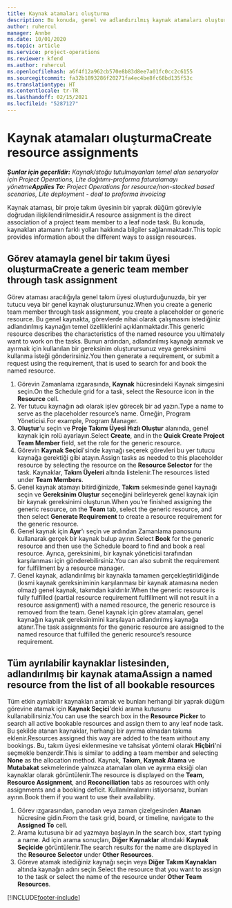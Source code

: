 ```yaml
---
title: Kaynak atamaları oluşturma
description: Bu konuda, genel ve adlandırılmış kaynak atamaları oluşturma hakkında bilgiler sağlanmaktadır.
author: ruhercul
manager: Annbe
ms.date: 10/01/2020
ms.topic: article
ms.service: project-operations
ms.reviewer: kfend
ms.author: ruhercul
ms.openlocfilehash: a6f4f12a962cb570e8b83d8ee7a01fc0cc2c6155
ms.sourcegitcommit: fa32b1893286f20271fa4ec4be8fc68bd135f53c
ms.translationtype: HT
ms.contentlocale: tr-TR
ms.lasthandoff: 02/15/2021
ms.locfileid: "5287127"
---
```

# <a name="create-resource-assignments"></a><span data-ttu-id="5df14-103">Kaynak atamaları oluşturma</span><span class="sxs-lookup"><span data-stu-id="5df14-103">Create resource assignments</span></span>

<span data-ttu-id="5df14-104">_**Şunlar için geçerlidir:** Kaynak/stoğu tutulmayanları temel alan senaryolar için Project Operations, Lite dağıtımı-proforma faturalamayı yönetme_</span><span class="sxs-lookup"><span data-stu-id="5df14-104">_**Applies To:** Project Operations for resource/non-stocked based scenarios, Lite deployment - deal to proforma invoicing_</span></span>


<span data-ttu-id="5df14-105">Kaynak ataması, bir proje takım üyesinin bir yaprak düğüm göreviyle doğrudan ilişkilendirilmesidir.</span><span class="sxs-lookup"><span data-stu-id="5df14-105">A resource assignment is the direct association of a project team member to a leaf node task.</span></span> <span data-ttu-id="5df14-106">Bu konuda, kaynakları atamanın farklı yolları hakkında bilgiler sağlanmaktadır.</span><span class="sxs-lookup"><span data-stu-id="5df14-106">This topic provides information about the different ways to assign resources.</span></span>

## <a name="create-a-generic-team-member-through-task-assignment"></a><span data-ttu-id="5df14-107">Görev atamayla genel bir takım üyesi oluşturma</span><span class="sxs-lookup"><span data-stu-id="5df14-107">Create a generic team member through task assignment</span></span>


<span data-ttu-id="5df14-108">Görev ataması aracılığıyla genel takım üyesi oluşturduğunuzda, bir yer tutucu veya bir genel kaynak oluşturursunuz.</span><span class="sxs-lookup"><span data-stu-id="5df14-108">When you create a generic team member through task assignment, you create a placeholder or generic resource.</span></span> <span data-ttu-id="5df14-109">Bu genel kaynakta, görevlerde nihai olarak çalışmasını istediğiniz adlandırılmış kaynağın temel özelliklerini açıklanmaktadır.</span><span class="sxs-lookup"><span data-stu-id="5df14-109">This generic resource describes the characteristics of the named resource you ultimately want to work on the tasks.</span></span> <span data-ttu-id="5df14-110">Bunun ardından, adlandırılmış kaynağı aramak ve ayırmak için kullanılan bir gereksinim oluşturursunuz veya gereksinimi kullanma isteği gönderirsiniz.</span><span class="sxs-lookup"><span data-stu-id="5df14-110">You then generate a requirement, or submit a request using the requirement, that is used to search for and book the named resource.</span></span>

1. <span data-ttu-id="5df14-111">Görevin Zamanlama ızgarasında, **Kaynak** hücresindeki Kaynak simgesini seçin.</span><span class="sxs-lookup"><span data-stu-id="5df14-111">On the Schedule grid for a task, select the Resource icon in the **Resource** cell.</span></span>
2. <span data-ttu-id="5df14-112">Yer tutucu kaynağın adı olarak işlev görecek bir ad yazın.</span><span class="sxs-lookup"><span data-stu-id="5df14-112">Type a name to serve as the placeholder resource’s name.</span></span> <span data-ttu-id="5df14-113">Örneğin, Program Yöneticisi.</span><span class="sxs-lookup"><span data-stu-id="5df14-113">For example, Program Manager.</span></span>
3. <span data-ttu-id="5df14-114">**Oluştur**'u seçin ve **Proje Takımı Üyesi Hızlı Oluştur** alanında, genel kaynak için rolü ayarlayın.</span><span class="sxs-lookup"><span data-stu-id="5df14-114">Select **Create**, and in the **Quick Create Project Team Member** field, set the role for the generic resource.</span></span>
4. <span data-ttu-id="5df14-115">Görevin **Kaynak Seçici**'sinde kaynağı seçerek görevleri bu yer tutucu kaynağa gerektiği gibi atayın.</span><span class="sxs-lookup"><span data-stu-id="5df14-115">Assign tasks as needed to this placeholder resource by selecting the resource on the **Resource Selector** for the task.</span></span> <span data-ttu-id="5df14-116">Kaynaklar, **Takım Üyeleri** altında listelenir.</span><span class="sxs-lookup"><span data-stu-id="5df14-116">The resources listed under **Team Members**.</span></span>
5. <span data-ttu-id="5df14-117">Genel kaynak atamayı bitirdiğinizde, **Takım** sekmesinde genel kaynağı seçin ve **Gereksinim Oluştur** seçeneğini belirleyerek genel kaynak için bir kaynak gereksinimi oluşturun.</span><span class="sxs-lookup"><span data-stu-id="5df14-117">When you’re finished assigning the generic resource, on the **Team** tab, select the generic resource, and then select **Generate Requirement** to create a resource requirement for the generic resource.</span></span>
6. <span data-ttu-id="5df14-118">Genel kaynak için **Ayır**'ı seçin ve ardından Zamanlama panosunu kullanarak gerçek bir kaynak bulup ayırın.</span><span class="sxs-lookup"><span data-stu-id="5df14-118">Select **Book** for the generic resource and then use the Schedule board to find and book a real resource.</span></span> <span data-ttu-id="5df14-119">Ayrıca, gereksinimi, bir kaynak yöneticisi tarafından karşılanması için gönderebilirsiniz.</span><span class="sxs-lookup"><span data-stu-id="5df14-119">You can also submit the requirement for fulfillment by a resource manager.</span></span>
7. <span data-ttu-id="5df14-120">Genel kaynak, adlandırılmış bir kaynakla tamamen gerçekleştirildiğinde (kısmi kaynak gereksiniminin karşılanması bir kaynak atamasına neden olmaz) genel kaynak, takımdan kaldırılır.</span><span class="sxs-lookup"><span data-stu-id="5df14-120">When the generic resource is fully fulfilled (partial resource requirement fulfillment will not result in a resource assignment) with a named resource, the generic resource is removed from the team.</span></span> <span data-ttu-id="5df14-121">Genel kaynak için görev atamaları, genel kaynağın kaynak gereksinimini karşılayan adlandırılmış kaynağa atanır.</span><span class="sxs-lookup"><span data-stu-id="5df14-121">The task assignments for the generic resource are assigned to the named resource that fulfilled the generic resource’s resource requirement.</span></span>

## <a name="assign-a-named-resource-from-the-list-of-all-bookable-resources"></a><span data-ttu-id="5df14-122">Tüm ayrılabilir kaynaklar listesinden, adlandırılmış bir kaynak atama</span><span class="sxs-lookup"><span data-stu-id="5df14-122">Assign a named resource from the list of all bookable resources</span></span>

<span data-ttu-id="5df14-123">Tüm etkin ayrılabilir kaynakları aramak ve bunları herhangi bir yaprak düğüm görevine atamak için **Kaynak Seçici**'deki arama kutusunu kullanabilirsiniz.</span><span class="sxs-lookup"><span data-stu-id="5df14-123">You can use the search box in the **Resource Picker** to search all active bookable resources and assign them to any leaf node task.</span></span> <span data-ttu-id="5df14-124">Bu şekilde atanan kaynaklar, herhangi bir ayırma olmadan takıma eklenir.</span><span class="sxs-lookup"><span data-stu-id="5df14-124">Resources assigned this way are added to the team without any bookings.</span></span> <span data-ttu-id="5df14-125">Bu, takım üyesi eklenmesine ve tahsisat yöntemi olarak **Hiçbiri**'ni seçmekle benzerdir.</span><span class="sxs-lookup"><span data-stu-id="5df14-125">This is similar to adding a team member and selecting **None** as the allocation method.</span></span> <span data-ttu-id="5df14-126">Kaynak, **Takım**, **Kaynak Atama** ve **Mutabakat** sekmelerinde yalnızca atamaları olan ve ayırma eksiği olan kaynaklar olarak görüntülenir.</span><span class="sxs-lookup"><span data-stu-id="5df14-126">The resource is displayed on the **Team**, **Resource Assignment**, and **Reconciliation** tabs as resources with only assignments and a booking deficit.</span></span> <span data-ttu-id="5df14-127">Kullanılmalarını istiyorsanız, bunları ayırın.</span><span class="sxs-lookup"><span data-stu-id="5df14-127">Book them if you want to use their availability.</span></span>

1. <span data-ttu-id="5df14-128">Görev ızgarasından, panodan veya zaman çizelgesinden **Atanan** hücresine gidin.</span><span class="sxs-lookup"><span data-stu-id="5df14-128">From the task grid, board, or timeline, navigate to the **Assigned To** cell.</span></span>
2. <span data-ttu-id="5df14-129">Arama kutusuna bir ad yazmaya başlayın.</span><span class="sxs-lookup"><span data-stu-id="5df14-129">In the search box, start typing a name.</span></span> <span data-ttu-id="5df14-130">Ad için arama sonuçları, **Diğer Kaynaklar** altındaki **Kaynak Seçicide** görüntülenir.</span><span class="sxs-lookup"><span data-stu-id="5df14-130">The search results for the name are displayed in the **Resource Selector** under **Other Resources**.</span></span>
3. <span data-ttu-id="5df14-131">Göreve atamak istediğiniz kaynağı seçin veya **Diğer Takım Kaynakları** altında kaynağın adını seçin.</span><span class="sxs-lookup"><span data-stu-id="5df14-131">Select the resource that you want to assign to the task or select the name of the resource under **Other Team Resources**.</span></span>


[!INCLUDE[footer-include](../includes/footer-banner.md)]